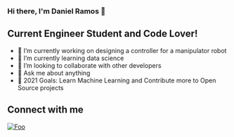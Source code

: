 ### Hi there, I'm Daniel Ramos 👋

## Current Engineer Student and Code Lover! 

- 🔭 I’m currently working on designing a controller for a manipulator robot
- 🌱 I’m currently learning data science
- 👯 I’m looking to collaborate with other developers 
- 💬 Ask me about anything
- 🥅 2021 Goals: Learn Machine Learning and Contribute more to Open Source projects

## Connect with me

<a href="https://www.linkedin.com/in/daniel-ramos-morales/" rel="Daniel Ramos">![Foo](https://cdn.jsdelivr.net/npm/simple-icons@v3/icons/linkedin.svg)</a>



